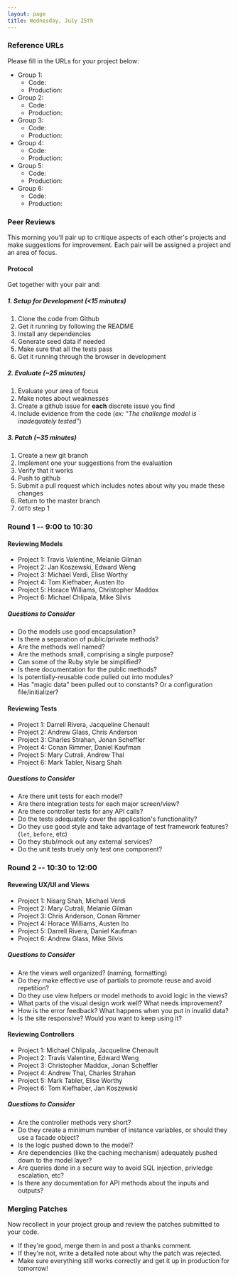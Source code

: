 ```yaml
---
layout: page
title: Wednesday, July 25th
---
```


### Reference URLs

Please fill in the URLs for your project below:

* Group 1:
  * Code:
  * Production:
* Group 2:
  * Code:
  * Production:
* Group 3:
  * Code:
  * Production:
* Group 4:
  * Code:
  * Production:
* Group 5:
  * Code:
  * Production:
* Group 6:
  * Code:
  * Production:

### Peer Reviews

This morning you'll pair up to critique aspects of each other's projects and make suggestions for improvement. Each pair will be assigned a project and an area of focus.

#### Protocol

Get together with your pair and:

##### 1. Setup for Development (<15 minutes)

1. Clone the code from Github
2. Get it running by following the README
3. Install any dependencies
4. Generate seed data if needed
5. Make sure that all the tests pass
6. Get it running through the browser in development

##### 2. Evaluate (~25 minutes)

1. Evaluate your area of focus
2. Make notes about weaknesses
3. Create a github issue for **each** discrete issue you find
4. Include evidence from the code (*ex: "The challenge model is inadequately tested"*)

##### 3. Patch (~35 minutes)

1. Create a new git branch
2. Implement one your suggestions from the evaluation
3. Verify that it works
4. Push to github
5. Submit a pull request which includes notes about *why* you made these changes
6. Return to the master branch
7. `GOTO` step 1

### Round 1 -- 9:00 to 10:30

#### Reviewing Models

* Project 1: Travis Valentine, Melanie Gilman
* Project 2: Jan Koszewski, Edward Weng
* Project 3: Michael Verdi, Elise Worthy
* Project 4: Tom Kiefhaber, Austen Ito
* Project 5: Horace Williams, Christopher Maddox
* Project 6: Michael Chlipala, Mike Silvis

##### Questions to Consider

* Do the models use good encapsulation?
* Is there a separation of public/private methods?
* Are the methods well named?
* Are the methods small, comprising a single purpose?
* Can some of the Ruby style be simplified?
* Is there documentation for the public methods?
* Is potentially-reusable code pulled out into modules?
* Has "magic data" been pulled out to constants? Or a configuration file/initializer?

#### Reviewing Tests

* Project 1: Darrell Rivera, Jacqueline Chenault
* Project 2: Andrew Glass, Chris Anderson
* Project 3: Charles Strahan, Jonan Scheffler
* Project 4: Conan Rimmer, Daniel Kaufman
* Project 5: Mary Cutrali, Andrew Thal
* Project 6: Mark Tabler, Nisarg Shah

##### Questions to Consider

* Are there unit tests for each model?
* Are there integration tests for each major screen/view?
* Are there controller tests for any API calls?
* Do the tests adequately cover the application's functionality?
* Do they use good style and take advantage of test framework features? (`let`, `before`, etc)
* Do they stub/mock out any external services?
* Do the unit tests truely only test one component?

### Round 2 -- 10:30 to 12:00

#### Revewing UX/UI and Views

* Project 1: Nisarg Shah, Michael Verdi
* Project 2: Mary Cutrali, Melanie Gilman
* Project 3: Chris Anderson, Conan Rimmer
* Project 4: Horace Williams, Austen Ito
* Project 5: Darrell Rivera, Daniel Kaufman
* Project 6: Andrew Glass, Mike Silvis

##### Questions to Consider

* Are the views well organized? (naming, formatting)
* Do they make effective use of partials to promote reuse and avoid repetition?
* Do they use view helpers or model methods to avoid logic in the views?
* What parts of the visual design work well? What needs improvement?
* How is the error feedback? What happens when you put in invalid data?
* Is the site responsive? Would you want to keep using it?

#### Reviewing Controllers

* Project 1: Michael Chlipala, Jacqueline Chenault
* Project 2: Travis Valentine, Edward Weng
* Project 3: Christopher Maddox, Jonan Scheffler
* Project 4: Andrew Thal, Charles Strahan
* Project 5: Mark Tabler, Elise Worthy
* Project 6: Tom Kiefhaber, Jan Koszewski

##### Questions to Consider

* Are the controller methods very short?
* Do they create a minimum number of instance variables, or should they use a facade object?
* Is the logic pushed down to the model?
* Are dependencies (like the caching mechanism) adequately pushed down to the model layer?
* Are queries done in a secure way to avoid SQL injection, privledge escalation, etc?
* Is there any documentation for API methods about the inputs and outputs?

### Merging Patches

Now recollect in your project group and review the patches submitted to your code. 

* If they're good, merge them in and post a thanks comment.
* If they're not, write a detailed note about why the patch was rejected.
* Make sure everything still works correctly and get it up in production for tomorrow!